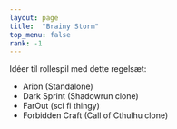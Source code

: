 ```yaml
---
layout: page
title:  "Brainy Storm"
top_menu: false
rank: -1
---
```


Idéer til rollespil med dette regelsæt:

* Arion (Standalone)
* Dark Sprint (Shadowrun clone)
* FarOut (sci fi thingy)
* Forbidden Craft (Call of Cthulhu clone)

